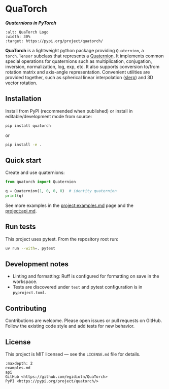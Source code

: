 
# QuaTorch
***Quaternions in PyTorch***


```{image} /_static/logo.svg
:alt: QuaTorch Logo
:width: 30%
:target: https://pypi.org/project/quatorch/
```

**QuaTorch** is a lightweight python package providing `Quaternion`, a `torch.Tensor` subclass that represents a [Quaternion](https://en.wikipedia.org/wiki/Quaternion). It implements common special operations for quaternions such as multiplication,
conjugation, inversion, normalization, log, exp, etc. It also supports conversion to/from rotation matrix and axis-angle representation. Convenient utilities are provided together, such as spherical linear interpolation ([slerp](https://en.wikipedia.org/wiki/Slerp)) and 3D vector rotation.


## Installation

Install from PyPI (recommended when published) or install in editable/development mode from source:

```bash
pip install quatorch
```
or
```bash
pip install -e .
```


## Quick start

Create and use quaternions:

```py
from quatorch import Quaternion

q = Quaternion(1, 0, 0, 0)  # identity quaternion
print(q)
```

See more examples in the <project:examples.md> page and the <project:api.md>.

## Run tests

This project uses pytest. From the repository root run:

```bash
uv run --with=. pytest
```

## Development notes

- Linting and formatting: Ruff is configured for formatting on save in the workspace.
- Tests are discovered under `test` and pytest configuration is in `pyproject.toml`.

## Contributing

Contributions are welcome. Please open issues or pull requests on GitHub. Follow the existing code style and add tests for new behavior.

## License

This project is MIT licensed — see the `LICENSE.md` file for details.


```{toctree}
:maxdepth: 2
examples.md
api
GitHub <https://github.com/egidioln/QuaTorch>
PyPI <https://pypi.org/project/quatorch/>
``` 